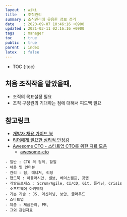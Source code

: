 ```yaml
---
layout  : wiki
title   : 조직관리
summary : 조직관리에 유용한 정보 정리
date    : 2020-09-07 10:46:16 +0900
updated : 2021-03-11 02:16:16 +0900
tags    : manager
toc     : true
public  : true
parent  : index
latex   : false
---
```

* TOC
{:toc}

## 처음 조직작을 맡았을때,

* 조직의 목표설정 필요
* 조직 구성원의 기대하는 점에 대해서 피드백 필요


## 참고링크
* [개발자 채용 가이드 북](https://github.com/innovationacademy-kr/tech-hr)
* [리더에게 필요한 심리적 안정감](https://brunch.co.kr/@younghakjang/40)
* [Awesome CTO - 스타트업 CTO를 위한 자료 모음](https://news.hada.io/topic?id=3854)
  * [awesome-cto](https://github.com/kuchin/awesome-cto)

```
- 일반 : CTO 의 정의, 할일
- 채용 및 인터뷰
- 관리 : 팀, 매니저, 리딩
- 핸드북 : 아틀라시안, 밸브, 베이스캠프, 깃랩
- 개발프로세스 : Scrum/Agile, CI/CD, Git, 플래닝, Crisis
- 소프트웨어 아키텍쳐
- 기본 기술 : JS, 머신러닝, 보안, 클라우드
- 스타트업
- 제품 : 제품관리, PM,
- 그외 관련자료 
```
